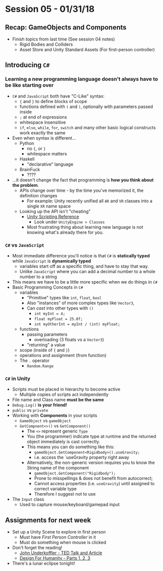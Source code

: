 # Session 05 - 01/31/18

## Recap: GameObjects and Components
* Finish topics from last time (See session 04 notes)
    * Rigid Bodies and Colliders
    * Asset Store and Unity Standard Assets (For first-person controller)

## Introducing `C#`
### Learning a new programming language doesn't always have to be like starting over
* `C#` and `JavaScript` both have "C-Like" syntax:
    * `{` and `}` to define blocks of scope
    * functions defined with `(` and `)`, optionally with parameters passed inside
    * `;` at end of expressions
    * whitespace insensitive
    * `if`, `else`, `while`, `for`, `switch` and many other basic logical constructs work exactly the same
* Even when syntax is different...
    * Python 
        * no `{`, or `}`
        * whitespace matters
    * Haskell
        * "declarative" language
    * BrainFuck
        * ????
* ...it doesn't change the fact that programming is **how you think about the problem**.
    * APIs change over time - by the time you've memorized it, the definition changes
        * For example: Unity recently unified all `AR` and `VR` classes into a single `XR` name space
    * Looking up the API isn't "cheating"
        * [Unity Scripting Reference](https://docs.unity3d.com/ScriptReference/index.html)
            * Look under `UnityEngine > Classes`
        * Most frustrating thing about learning new language is not knowing what's already there for you.


### `C#` vs `JavaScript`
* Most immediate difference you'll notice is that `C#` is **statically typed** while `JavaScript` is **dynamically typed**
    * variables start off as a specific thing, and have to stay that way. 
    * Unlike `JavaScript` where you can add a decimal number to a whole number to a string
* This means we have to be a little more specific when we do things in `C#`
* Basic Programming Concepts in `C#`
    * variables
        * "Primitive" types like `int`, `float`, `bool`
        * Also "instances" of more complex types like `Vector3`, 
        * Can _cast_ into other types with `()`
            * `int myInt = 4;`
            * `float myFloat = 25.0f;`
            * `int myOtherInt = myInt / (int) myFloat;`
    * functions
        * passing parameters 
            * overloading (3 floats vs a `Vector3`)
        * "returning" a value
    * scope (inside of `{` and `}`)
    * operations and assignment (from function)
    * The `.` operator
        * `Random.Range`
    

### `C#` in Unity
* Scripts must be placed in hierarchy to become active
    * Multiple copies of scripts act independently
* File name and Class name **must be the same**
* `Debug.Log()` **is your friend!**
* `public` vs `private`
* Working with **Components** in your scripts
    * `GameObject` vs `gameObject`
    * `GetCompnent<>()` vs `GetComponent()`
        * The `<>` represent generic `Type`
        * You (the programmer) indicate type at runtime and the returned object immediately is cast correctly.
        * This means you can do something like this:
            * `gameObject.GetComponent<Rigidbody>().useGravity;`
            * i.e. access the `useGravity property right away
        * Alternatively, the non-generic version requires you to know the String name of the component
            * `gameObject.GetComponent("Rigidbody");`
            * Prone to misspellings & does not benefit from autocorrect;
            * Cannot access properties (i.e. `useGravity`) until assigned to correct variable type
            * Therefore I suggest not to use
* The `Input` class
    * Used to capture mouse/keyboard/gamepad input


## Assignments for next week
* Set up a Unity Scene to explore in first person
    * Must have _First Person Controller_ in it
    * Must do something when mouse is clicked
* Don't forget the reading!
    * [John Underkoffler - TED Talk and Article](https://thenextweb.com/media/2015/08/31/a-stark-future/)
    * [Design For Humanity - Parts 1, 2, 3](https://medium.com/swlh/the-future-of-design-is-emotional-5789ccde17aa)
* There's a lunar eclipse tonight!

